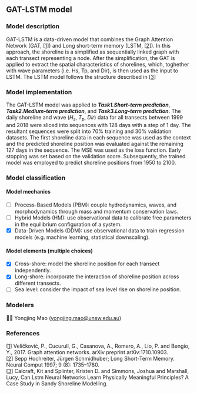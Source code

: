 ## GAT-LSTM model
### Model description
GAT-LSTM is a data-driven model that combines the Graph Attention Network (GAT, [[1](https://doi.org/10.48550/arXiv.1710.10903)]) and Long short-term memory (LSTM, [[2](https://doi.org/10.1162/neco.1997.9.8.1735)]). In this approach, the shoreline is a simplified as sequentially linked graph with each transect representing a node. After the simplification, the GAT is applied to extract the spatial characteristics of shorelines, which, toghether with wave parameters (i.e. Hs, Tp, and Dir), is then used as the input to LSTM. The LSTM model follows the structure described in [[3](https://dx.doi.org/10.2139/ssrn.4790010)]


### Model implementation
The GAT-LSTM model was applied to ***Task1.Short-term prediction***, ***Task2.Medium-term prediction***, and ***Task3.Long-term prediction***. The daily shoreline and wave ($H_s$, $T_p$, $Dir$) data for all transects between 1999 and 2018 were sliced into sequences with 128 days with a step of 1 day. The resultant sequences were split into 70% training and 30% validation datasets. The first shoreline data in each sequence was used as the context and the predicted shoreline position was evaluated against the remaining 127 days in the sequence. The MSE was used as the loss function. Early stopping was set based on the validation score.
Subsequently, the trained model was employed to predict shoreline positions from 1950 to 2100. 

### Model classification
#### Model mechanics
- [ ] Process-Based Models (PBM): couple hydrodynamics, waves, and morphodynamics through mass and momentum conservation laws.
- [ ] Hybrid Models (HM): use observational data to calibrate free parameters in the equilibrium configuration of a system.
- [x] Data-Driven Models (DDM): use observational data to train regression models (e.g. machine learning, statistical downscaling).
#### Model elements (multiple choices)
- [x] Cross-shore: model the shoreline position for each transect independently.
- [x] Long-shore: incorporate the interaction of shoreline position across different transects.
- [ ] Sea level: consider the impact of sea level rise on shoreline position.

### Modelers
:man_technologist: Yongjing Mao (yongjing.mao@unsw.edu.au)

### References
[[1](https://doi.org/10.48550/arXiv.1710.10903)]
Veličković, P., Cucurull, G., Casanova, A., Romero, A., Lio, P. and Bengio, Y., 2017. Graph attention networks. arXiv preprint arXiv:1710.10903.\
[[2](https://doi.org/10.1162/neco.1997.9.8.1735)]
Sepp Hochreiter, Jürgen Schmidhuber; Long Short-Term Memory. Neural Comput 1997; 9 (8): 1735–1780.\
[[3](https://dx.doi.org/10.2139/ssrn.4790010)]
Calcraft, Kit and Splinter, Kristen D. and Simmons, Joshua and Marshall, Lucy, ­­Can Lstm Neural Networks Learn Physically Meaningful Principles? A Case Study in Sandy Shoreline Modelling.
